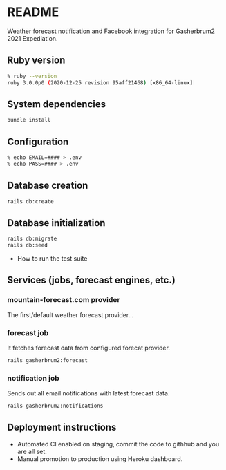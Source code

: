 # README

Weather forecast notification and Facebook integration for Gasherbrum2 2021 Expediation.

## Ruby version
```sh
% ruby --version
ruby 3.0.0p0 (2020-12-25 revision 95aff21468) [x86_64-linux]
```

## System dependencies
```sh
bundle install
```

## Configuration
```sh
% echo EMAIL=#### > .env
% echo PASS=#### > .env
```

## Database creation
```sh
rails db:create
```

## Database initialization
```sh
rails db:migrate
rails db:seed
```

* How to run the test suite

## Services (jobs, forecast engines, etc.)
### mountain-forecast.com provider
The first/default weather forecast provider...

### forecast job
It fetches forecast data from configured forecat provider.
```sh
rails gasherbrum2:forecast
```
### notification job
Sends out all email notifications with latest forecast data.
```sh
rails gasherbrum2:notifications
```

## Deployment instructions
- Automated CI enabled on staging, commit the code to githhub and you are all set.
- Manual promotion to production using Heroku dashboard.
